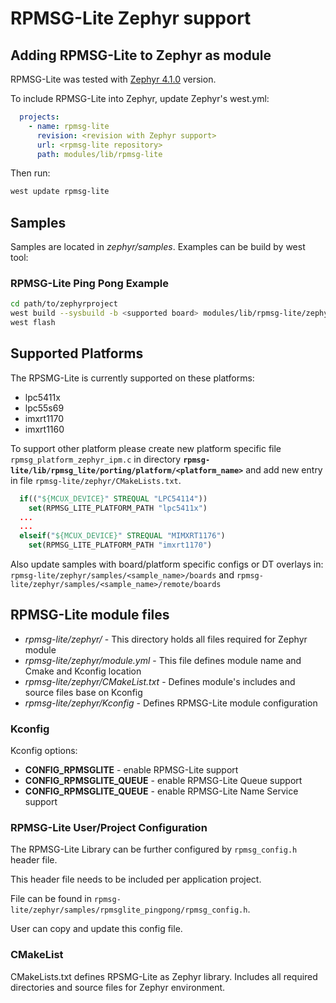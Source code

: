# RPMSG-Lite Zephyr support

## Adding RPMSG-Lite to Zephyr as module

RPMSG-Lite was tested with [Zephyr 4.1.0](https://docs.zephyrproject.org/latest/releases/release-notes-4.1.html) version.

To include RPMSG-Lite into Zephyr, update Zephyr's west.yml:

``` yml
  projects:
    - name: rpmsg-lite
      revision: <revision with Zephyr support>
      url: <rpmsg-lite repository>
      path: modules/lib/rpmsg-lite
```
Then run:
``` sh
west update rpmsg-lite
```

## Samples

Samples are located in *zephyr/samples*. Examples can be build by west tool:

### RPMSG-Lite Ping Pong Example

```sh
cd path/to/zephyrproject
west build --sysbuild -b <supported board> modules/lib/rpmsg-lite/zephyr/samples/rpmsglite_pingpong/ -p
west flash
```

## Supported Platforms

The RPSMG-Lite is currently supported on these platforms:

 * lpc5411x
 * lpc55s69
 * imxrt1170
 * imxrt1160

To support other platform please create new platform specific file `rpmsg_platform_zephyr_ipm.c` in
directory **`rpmsg-lite/lib/rpmsg_lite/porting/platform/<platform_name>`** and add new entry in file `rpmsg-lite/zephyr/CMakeLists.txt`.
```cmake
  if(("${MCUX_DEVICE}" STREQUAL "LPC54114"))
    set(RPMSG_LITE_PLATFORM_PATH "lpc5411x")
  ...
  ...
  elseif("${MCUX_DEVICE}" STREQUAL "MIMXRT1176")
    set(RPMSG_LITE_PLATFORM_PATH "imxrt1170")
```
Also update samples with board/platform specific configs or DT overlays in: `rpmsg-lite/zephyr/samples/<sample_name>/boards` and
`rpmsg-lite/zephyr/samples/<sample_name>/remote/boards`

## RPMSG-Lite module files

- *rpmsg-lite/zephyr/* - This directory holds all files required for Zephyr module
- *rpmsg-lite/zephyr/module.yml* - This file defines module name and Cmake and Kconfig location
- *rpmsg-lite/zephyr/CMakeList.txt* - Defines module's includes and source files base on Kconfig
- *rpmsg-lite/zephyr/Kconfig* - Defines RPMSG-Lite module configuration

### Kconfig

Kconfig options:

- **CONFIG_RPMSGLITE** - enable RPMSG-Lite support
- **CONFIG_RPMSGLITE_QUEUE** - enable RPMSG-Lite Queue support
- **CONFIG_RPMSGLITE_QUEUE** - enable RPMSG-Lite Name Service support

### RPMSG-Lite User/Project Configuration

The RPMSG-Lite Library can be further configured by `rpmsg_config.h` header file.

This header file needs to be included per application project.

File can be found in `rpmsg-lite/zephyr/samples/rpmsglite_pingpong/rpmsg_config.h`.

User can copy and update this config file.

### CMakeList

CMakeLists.txt defines RPSMG-Lite as Zephyr library. Includes all required directories and source files for Zephyr environment.
